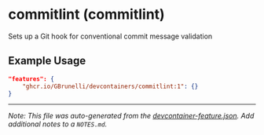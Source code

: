 
# commitlint (commitlint)

Sets up a Git hook for conventional commit message validation

## Example Usage

```json
"features": {
    "ghcr.io/GBrunelli/devcontainers/commitlint:1": {}
}
```





---

_Note: This file was auto-generated from the [devcontainer-feature.json](https://github.com/GBrunelli/devcontainers/blob/main/src/commitlint/devcontainer-feature.json).  Add additional notes to a `NOTES.md`._
